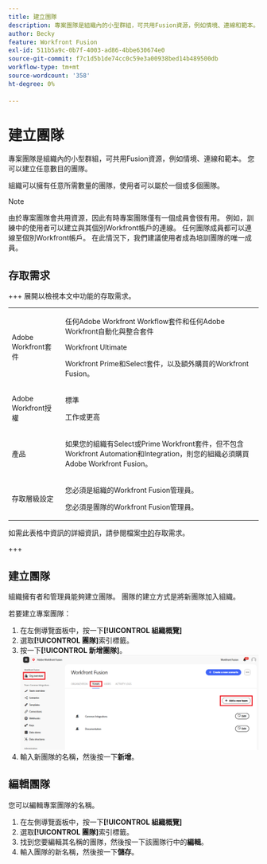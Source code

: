 ```yaml
---
title: 建立團隊
description: 專案團隊是組織內的小型群組，可共用Fusion資源，例如情境、連線和範本。 您可以建立任意數目的團隊。
author: Becky
feature: Workfront Fusion
exl-id: 511b5a9c-0b7f-4003-ad86-4bbe630674e0
source-git-commit: f7c1d5b1de74cc0c59e3a00938bed14b489500db
workflow-type: tm+mt
source-wordcount: '358'
ht-degree: 0%

---
```


# 建立團隊

專案團隊是組織內的小型群組，可共用Fusion資源，例如情境、連線和範本。 您可以建立任意數目的團隊。

組織可以擁有任意所需數量的團隊，使用者可以屬於一個或多個團隊。

>[!NOTE]
>
>由於專案團隊會共用資源，因此有時專案團隊僅有一個成員會很有用。 例如，訓練中的使用者可以建立與其個別Workfront帳戶的連線。 任何團隊成員都可以連線至個別Workfront帳戶。 在此情況下，我們建議使用者成為培訓團隊的唯一成員。

## 存取需求

+++ 展開以檢視本文中功能的存取需求。

<table style="table-layout:auto">
 <col> 
 <col> 
 <tbody> 
  <tr> 
   <td role="rowheader">Adobe Workfront套件</td> 
   <td> <p>任何Adobe Workfront Workflow套件和任何Adobe Workfront自動化與整合套件</p><p>Workfront Ultimate</p><p>Workfront Prime和Select套件，以及額外購買的Workfront Fusion。</p> </td> 
  </tr> 
  <tr data-mc-conditions=""> 
   <td role="rowheader">Adobe Workfront授權</td> 
   <td> <p>標準</p><p>工作或更高</p> </td> 
  </tr> 
  <tr> 
   <td role="rowheader">產品</td> 
   <td>
   <p>如果您的組織有Select或Prime Workfront套件，但不包含Workfront Automation和Integration，則您的組織必須購買Adobe Workfront Fusion。</li></ul>
   </td> 
  </tr>
  <tr data-mc-conditions=""> 
   <td role="rowheader">存取層級設定</td> 
   <td> 
     <p>您必須是組織的Workfront Fusion管理員。</p>
     <p>您必須是團隊的Workfront Fusion管理員。</p>
   </td> 
  </tr> 
 </tbody> 
</table>

如需此表格中資訊的詳細資訊，請參閱檔案[中的](/help/workfront-fusion/references/licenses-and-roles/access-level-requirements-in-documentation.md)存取需求。

+++

## 建立團隊

組織擁有者和管理員能夠建立團隊。 團隊的建立方式是將新團隊加入組織。

若要建立專案團隊：

1. 在左側導覽面板中，按一下&#x200B;**[!UICONTROL 組織概覽]**
1. 選取&#x200B;**[!UICONTROL 團隊]**&#x200B;索引標籤。
1. 按一下&#x200B;**[!UICONTROL 新增團隊]**。
   ![建立團隊](assets/create-new-team-button.png)
1. 輸入新團隊的名稱，然後按一下&#x200B;**新增**。

## 編輯團隊

您可以編輯專案團隊的名稱。

1. 在左側導覽面板中，按一下&#x200B;**[!UICONTROL 組織概覽]**
1. 選取&#x200B;**[!UICONTROL 團隊]**&#x200B;索引標籤。
1. 找到您要編輯其名稱的團隊，然後按一下該團隊行中的&#x200B;**編輯**。
1. 輸入團隊的新名稱，然後按一下&#x200B;**儲存**。

